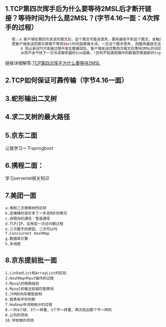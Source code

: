## 1.TCP第四次挥手后为什么要等待2MSL后才断开链接？等待时间为什么是2MSL？(字节4.16一面：4次挥手的过程）
```java
   答：a.客户端在第四次发送完报文后，这个报文可能会丢失，服务器收不到这个报文，会触发超时重传机制，客户端会重新传输丢失的报文，
   若客户端发送完报文直接不等待2msl时间就直接关闭，一旦这个报文丢失, 则服务器就无法进入正常的关闭连接状态.
       b.防止新旧TCP连接过程中发生数据混乱，客户端发送完第四次报文后等待2MSL时间后则可以保证本次连接过程中所有的数据都从网络中消失，
       从而不会干扰下一次与该服务器的tco连接。(否则不知道网路中的数据究竟是新的tcp连接还是属于旧的tcp连接的，数据发生了混乱)
   ```
 链接详细解答:[TCP第四次挥手为什么要等待2MSL](https://www.pianshen.com/article/8831718935/)
 
 ## 2.TCP如何保证可靠传输（字节4.16一面）
 
 
 ## 3.蛇形输出二叉树
 
 
 ## 4.求二叉树的最大路径

## 5.京东二面
   让我学习一下springboot
   
## 6.携程二面：
  学习serverlet相关知识
  
## 7.美团一面
    a.堆和二叉搜索树的区别
    b.走楼梯的变形多了一步走M步的情况
    c.进程间的通信：管道通信
    d.TCP/IP，应用层一次访问额过程
    e.三次握手的原因，二次可以吗
    f.Conccurent HashMap
    g.数据库引擎
    h.多线程
 

## 8.京东提前批一面
    1.LinkedList和ArrayList的区别
    2.HashMap中put操作的过程
    3.Mysql的隔离级别
    4.Mysql的最左前缀匹配原则
    5.JVM的内存模型结构
    6.链表有环的判断
    7.Hadoop中词频统计的过程
    8.一共4个球，3个一样重，1个不一样重，两次找出那个不一样的
    9.公司的项目
    10.学校做的项目
  
    
